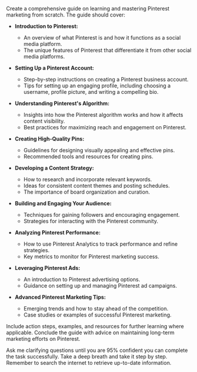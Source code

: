 Create a comprehensive guide on learning and mastering Pinterest marketing from scratch. The guide should cover:

- **Introduction to Pinterest:**
  - An overview of what Pinterest is and how it functions as a social media platform.
  - The unique features of Pinterest that differentiate it from other social media platforms.

- **Setting Up a Pinterest Account:**
  - Step-by-step instructions on creating a Pinterest business account.
  - Tips for setting up an engaging profile, including choosing a username, profile picture, and writing a compelling bio.

- **Understanding Pinterest's Algorithm:**
  - Insights into how the Pinterest algorithm works and how it affects content visibility.
  - Best practices for maximizing reach and engagement on Pinterest.

- **Creating High-Quality Pins:**
  - Guidelines for designing visually appealing and effective pins.
  - Recommended tools and resources for creating pins.

- **Developing a Content Strategy:**
  - How to research and incorporate relevant keywords.
  - Ideas for consistent content themes and posting schedules.
  - The importance of board organization and curation.

- **Building and Engaging Your Audience:**
  - Techniques for gaining followers and encouraging engagement.
  - Strategies for interacting with the Pinterest community.

- **Analyzing Pinterest Performance:**
  - How to use Pinterest Analytics to track performance and refine strategies.
  - Key metrics to monitor for Pinterest marketing success.

- **Leveraging Pinterest Ads:**
  - An introduction to Pinterest advertising options.
  - Guidance on setting up and managing Pinterest ad campaigns.

- **Advanced Pinterest Marketing Tips:**
  - Emerging trends and how to stay ahead of the competition.
  - Case studies or examples of successful Pinterest marketing.

Include action steps, examples, and resources for further learning where applicable. Conclude the guide with advice on maintaining long-term marketing efforts on Pinterest. 

Ask me clarifying questions until you are 95% confident you can complete the task successfully. Take a deep breath and take it step by step. Remember to search the internet to retrieve up-to-date information.